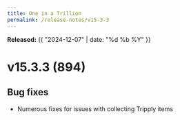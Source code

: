 ```yaml
---
title: One in a Trillion
permalink: /release-notes/v15-3-3
---
```

**Released:** {{ "2024-12-07" | date: "%d %b %Y" }}

# v15.3.3 (894)
## Bug fixes
- Numerous fixes for issues with collecting Tripply items
